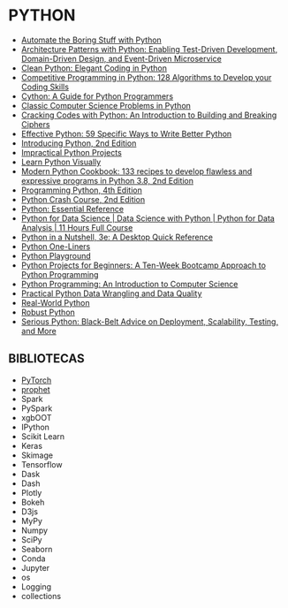 # PYTHON

- [Automate the Boring Stuff with Python](https://www.oreilly.com/library/view/automate-the-boring/9781457189906/)
- [Architecture Patterns with Python: Enabling Test-Driven Development, Domain-Driven Design, and Event-Driven Microservice](https://www.amazon.com.br/Architecture-Patterns-Python-Harry-Percival/dp/1492052205/ref=pd_sim_3?pd_rd_w=Jtcy9&pf_rd_p=9c0e6083-d3b6-4ef6-8043-4159514413db&pf_rd_r=KHW4DA6B5NN5ZRM19YBD&pd_rd_r=c4e723c5-0e3b-4cfc-871f-7c2d77779e7b&pd_rd_wg=YyuXX&pd_rd_i=1492052205&psc=1)
- [Clean Python: Elegant Coding in Python](https://www.oreilly.com/library/view/clean-python-elegant/9781484248782/)
- [Competitive Programming in Python: 128 Algorithms to Develop your Coding Skills](#)
- [Cython: A Guide for Python Programmers](https://www.amazon.com.br/Cython-Kurt-Smith/dp/1491901551/ref=pd_sim_1?pd_rd_w=Jtcy9&pf_rd_p=9c0e6083-d3b6-4ef6-8043-4159514413db&pf_rd_r=KHW4DA6B5NN5ZRM19YBD&pd_rd_r=c4e723c5-0e3b-4cfc-871f-7c2d77779e7b&pd_rd_wg=YyuXX&pd_rd_i=1491901551&psc=1)
- [Classic Computer Science Problems in Python](https://www.oreilly.com/library/view/classic-computer-science/9781617295980/)
- [Cracking Codes with Python: An Introduction to Building and Breaking Ciphers ](https://www.amazon.com.br/Cracking-Codes-Python-Introduction-Building-ebook/dp/B0713P1Q8X/ref=sr_1_7?__mk_pt_BR=%C3%85M%C3%85%C5%BD%C3%95%C3%91&dchild=1&keywords=introduction+python&qid=1616493963&sr=8-7)
- [Effective Python: 59 Specific Ways to Write Better Python](https://www.amazon.com.br/Effective-Python-Specific-Write-Better/dp/0134034287)
- [Introducing Python, 2nd Edition](https://www.oreilly.com/library/view/introducing-python-2nd/9781492051374/)
- [Impractical Python Projects](https://www.oreilly.com/library/view/impractical-python-projects/9781492069454/)
- [Learn Python Visually](https://nostarch.com/Learn-Python-Visually)
- [Modern Python Cookbook: 133 recipes to develop flawless and expressive programs in Python 3.8, 2nd Edition](https://www.amazon.com/-/es/Steven-F-Lott/dp/180020745X/ref=pd_sbs_6?pd_rd_w=QA6y0&pf_rd_p=2419a049-62bf-452e-b0d0-ca5b7e35a7b4&pf_rd_r=C11AWNTP95F6KYA1KKZK&pd_rd_r=81fc2fe7-a2ba-469a-aea1-7d1f98c25489&pd_rd_wg=JDW0y&pd_rd_i=180020745X&psc=1)
- [Programming Python, 4th Edition](https://github.com/ferreiramr/livroProgrammingPython_MarkLutz)
- [Python Crash Course, 2nd Edition](https://www.oreilly.com/library/view/python-crash-course/9781492071266/)
- [Python: Essential Reference](https://www.oreilly.com/library/view/python-essential-reference/9780768687040/)
- [Python for Data Science | Data Science with Python | Python for Data Analysis | 11 Hours Full Course](https://www.youtube.com/watch?v=edvg4eHi_Mw)
- [Python in a Nutshell, 3e: A Desktop Quick Reference](https://www.amazon.com.br/Python-Nutshell-3e-Alex-Martelli/dp/144939292X)
- [Python One-Liners](https://www.oreilly.com/library/view/python-one-liners/9781098122676/)
- [Python Playground](https://nostarch.com/pythonplayground)
- [Python Projects for Beginners: A Ten-Week Bootcamp Approach to Python Programming](https://www.oreilly.com/library/view/python-projects-for/9781484253557/)
- [Python Programming: An Introduction to Computer Science](https://www.amazon.com.br/Python-Programming-Introduction-Computer-Science/dp/1590282752/ref=pd_sbs_1?pd_rd_w=tXYhQ&pf_rd_p=2b68fc86-1a28-4471-b574-e81acc03ba5c&pf_rd_r=C98PW25BW66HSKKGR6E4&pd_rd_r=eba21752-c759-4d60-a388-a7d0bc2ba94e&pd_rd_wg=8uIl0&pd_rd_i=1590282752&psc=1)
- [Practical Python Data Wrangling and Data Quality](https://www.oreilly.com/library/view/practical-python-data/9781492091493/)
- [Real-World Python](https://nostarch.com/real-world-python)
- [Robust Python](https://www.oreilly.com/library/view/robust-python/9781098100650/)
- [Serious Python: Black-Belt Advice on Deployment, Scalability, Testing, and More](https://www.amazon.com.br/Serious-Python-Black-Belt-Deployment-Scalability-ebook/dp/B074S4G1L5)

## BIBLIOTECAS

- [PyTorch](https://pytorch.org/)
- [prophet](https://facebook.github.io/prophet/)
- Spark
- PySpark
- xgbOOT
- IPython
- Scikit Learn
- Keras
- Skimage
- Tensorflow
- Dask
- Dash
- Plotly
- Bokeh
- D3js
- MyPy
- Numpy
- SciPy
- Seaborn
- Conda
- Jupyter
- os
- Logging
- collections